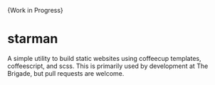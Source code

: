 {Work in Progress}

starman
=======

A simple utility to build static websites using coffeecup templates, coffeescript, and scss.
This is primarily used by development at The Brigade, but pull requests are welcome.
